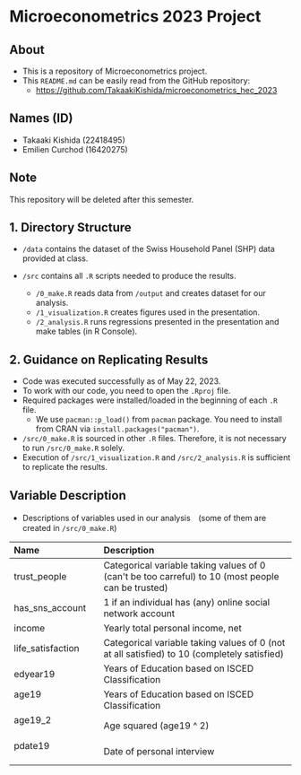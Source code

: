 # Microeconometrics 2023 Project


## About 
- This is a repository of Microeconometrics project. 
- This `README.md` can be easily read from the GitHub repository: 
  - https://github.com/TakaakiKishida/microeconometrics_hec_2023


## Names (ID)
- Takaaki Kishida (22418495)
- Emilien Curchod (16420275)


## Note
This repository will be deleted after this semester. 


## 1. Directory Structure
- `/data` contains the dataset of the Swiss Household Panel (SHP) data provided at class.

- `/src` contains all `.R` scripts needed to produce the results. 
  - `/0_make.R` reads data from `/output` and creates dataset for our analysis.
  - `/1_visualization.R` creates figures used in the presentation.
  - `/2_analysis.R` runs regressions presented in the presentation and make tables (in R Console).


## 2. Guidance on Replicating Results
- Code was executed successfully as of May 22, 2023. 
- To work with our code, you need to open the `.Rproj` file. 
- Required packages were installed/loaded in the beginning of each `.R` file. 
  - We use `pacman::p_load()` from `pacman` package. You need to install from CRAN via `install.packages("pacman")`. 
- `/src/0_make.R` is sourced in other `.R` files. Therefore, it is not necessary to run `/src/0_make.R` solely. 
- Execution of `/src/1_visualization.R` and `/src/2_analysis.R` is sufficient to replicate the results. 


## Variable Description

- Descriptions of variables used in our analysis　(some of them are created in `/src/0_make.R`)

| Name               | Description                                                                                           |
|:-------------------|:------------------------------------------------------------------------------------------------------|
| trust_people       | Categorical variable taking values of 0 (can't be too carreful) to 10 (most people can be trusted)    |
| has_sns_account    | 1 if an individual has (any) online social network account                                            |
| income             | Yearly total personal income, net                                                                     |
| life_satisfaction  | Categorical variable taking values of 0 (not at all satisfied) to 10 (completely satisfied)           |
| edyear19           | Years of Education based on ISCED Classification                                                      |
| age19 　　　　　      　    | Years of Education based on ISCED Classification                                                      |
| age19_2 　　　　　      　  | Age squared (age19 ^ 2)                                                                               |
| pdate19 　　　　　      　  | Date of personal interview                                                                            |
